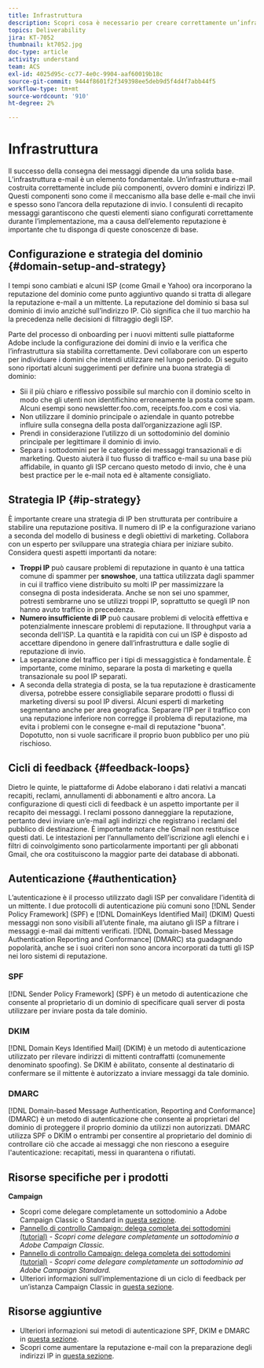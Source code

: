```yaml
---
title: Infrastruttura
description: Scopri cosa è necessario per creare correttamente un’infrastruttura e-mail.
topics: Deliverability
jira: KT-7052
thumbnail: kt7052.jpg
doc-type: article
activity: understand
team: ACS
exl-id: 4025d95c-cc77-4e0c-9904-aaf60019b18c
source-git-commit: 9444f8601f2f349398ee5deb9d5f4d4f7abb44f5
workflow-type: tm+mt
source-wordcount: '910'
ht-degree: 2%

---
```


# Infrastruttura

Il successo della consegna dei messaggi dipende da una solida base. L’infrastruttura e-mail è un elemento fondamentale. Un’infrastruttura e-mail costruita correttamente include più componenti, ovvero domini e indirizzi IP. Questi componenti sono come il meccanismo alla base delle e-mail che invii e spesso sono l’ancora della reputazione di invio. I consulenti di recapito messaggi garantiscono che questi elementi siano configurati correttamente durante l’implementazione, ma a causa dell’elemento reputazione è importante che tu disponga di queste conoscenze di base.

## Configurazione e strategia del dominio {#domain-setup-and-strategy}

I tempi sono cambiati e alcuni ISP (come Gmail e Yahoo) ora incorporano la reputazione del dominio come punto aggiuntivo quando si tratta di allegare la reputazione e-mail a un mittente. La reputazione del dominio si basa sul dominio di invio anziché sull’indirizzo IP. Ciò significa che il tuo marchio ha la precedenza nelle decisioni di filtraggio degli ISP.

Parte del processo di onboarding per i nuovi mittenti sulle piattaforme Adobe include la configurazione dei domini di invio e la verifica che l’infrastruttura sia stabilita correttamente. Devi collaborare con un esperto per individuare i domini che intendi utilizzare nel lungo periodo. Di seguito sono riportati alcuni suggerimenti per definire una buona strategia di dominio:

* Sii il più chiaro e riflessivo possibile sul marchio con il dominio scelto in modo che gli utenti non identifichino erroneamente la posta come spam. Alcuni esempi sono newsletter.foo.com, receipts.foo.com e così via.
* Non utilizzare il dominio principale o aziendale in quanto potrebbe influire sulla consegna della posta dall’organizzazione agli ISP.
* Prendi in considerazione l’utilizzo di un sottodominio del dominio principale per legittimare il dominio di invio.
* Separa i sottodomini per le categorie dei messaggi transazionali e di marketing. Questo aiuterà il tuo flusso di traffico e-mail su una base più affidabile, in quanto gli ISP cercano questo metodo di invio, che è una best practice per le e-mail nota ed è altamente consigliato.

## Strategia IP {#ip-strategy}

È importante creare una strategia di IP ben strutturata per contribuire a stabilire una reputazione positiva. Il numero di IP e la configurazione variano a seconda del modello di business e degli obiettivi di marketing. Collabora con un esperto per sviluppare una strategia chiara per iniziare subito. Considera questi aspetti importanti da notare:

* **Troppi IP** può causare problemi di reputazione in quanto è una tattica comune di spammer per **snowshoe**, una tattica utilizzata dagli spammer in cui il traffico viene distribuito su molti IP per massimizzare la consegna di posta indesiderata. Anche se non sei uno spammer, potresti sembrarne uno se utilizzi troppi IP, soprattutto se quegli IP non hanno avuto traffico in precedenza.
* **Numero insufficiente di IP** può causare problemi di velocità effettiva e potenzialmente innescare problemi di reputazione. Il throughput varia a seconda dell&#39;ISP. La quantità e la rapidità con cui un ISP è disposto ad accettare dipendono in genere dall’infrastruttura e dalle soglie di reputazione di invio.
* La separazione del traffico per i tipi di messaggistica è fondamentale. È importante, come minimo, separare la posta di marketing e quella transazionale su pool IP separati.
* A seconda della strategia di posta, se la tua reputazione è drasticamente diversa, potrebbe essere consigliabile separare prodotti o flussi di marketing diversi su pool IP diversi. Alcuni esperti di marketing segmentano anche per area geografica. Separare l’IP per il traffico con una reputazione inferiore non corregge il problema di reputazione, ma evita i problemi con le consegne e-mail di reputazione &quot;buona&quot;. Dopotutto, non si vuole sacrificare il proprio buon pubblico per uno più rischioso.

## Cicli di feedback {#feedback-loops}

Dietro le quinte, le piattaforme di Adobe elaborano i dati relativi a mancati recapiti, reclami, annullamenti di abbonamenti e altro ancora. La configurazione di questi cicli di feedback è un aspetto importante per il recapito dei messaggi. I reclami possono danneggiare la reputazione, pertanto devi inviare un’e-mail agli indirizzi che registrano i reclami del pubblico di destinazione. È importante notare che Gmail non restituisce questi dati. Le intestazioni per l’annullamento dell’iscrizione agli elenchi e i filtri di coinvolgimento sono particolarmente importanti per gli abbonati Gmail, che ora costituiscono la maggior parte dei database di abbonati.

## Autenticazione {#authentication}

L’autenticazione è il processo utilizzato dagli ISP per convalidare l’identità di un mittente. I due protocolli di autenticazione più comuni sono [!DNL Sender Policy Framework] (SPF) e [!DNL DomainKeys Identified Mail] (DKIM) Questi messaggi non sono visibili all’utente finale, ma aiutano gli ISP a filtrare i messaggi e-mail dai mittenti verificati. [!DNL Domain-based Message Authentication Reporting and Conformance] (DMARC) sta guadagnando popolarità, anche se i suoi criteri non sono ancora incorporati da tutti gli ISP nei loro sistemi di reputazione.

### SPF

[!DNL Sender Policy Framework] (SPF) è un metodo di autenticazione che consente al proprietario di un dominio di specificare quali server di posta utilizzare per inviare posta da tale dominio.

### DKIM

[!DNL Domain Keys Identified Mail] (DKIM) è un metodo di autenticazione utilizzato per rilevare indirizzi di mittenti contraffatti (comunemente denominato spoofing). Se DKIM è abilitato, consente al destinatario di confermare se il mittente è autorizzato a inviare messaggi da tale dominio.

### DMARC

[!DNL Domain-based Message Authentication, Reporting and Conformance] (DMARC) è un metodo di autenticazione che consente ai proprietari del dominio di proteggere il proprio dominio da utilizzi non autorizzati. DMARC utilizza SPF o DKIM o entrambi per consentire al proprietario del dominio di controllare ciò che accade ai messaggi che non riescono a eseguire l&#39;autenticazione: recapitati, messi in quarantena o rifiutati.

## Risorse specifiche per i prodotti

**Campaign**

* Scopri come delegare completamente un sottodominio a Adobe Campaign Classic o Standard in [questa sezione](/help/additional-resources/ac-domain-name-setup.md).
* [Pannello di controllo Campaign: delega completa dei sottodomini (tutorial)](https://experienceleague.adobe.com/docs/campaign-classic-learn/control-panel/subdomains-and-certificates/subdomain-delegation.html) - *Scopri come delegare completamente un sottodominio a Adobe Campaign Classic.*
* [Pannello di controllo Campaign: delega completa dei sottodomini (tutorial)](https://experienceleague.adobe.com/docs/campaign-standard-learn/control-panel/subdomains-and-certificates/subdomain-delegation.html) - *Scopri come delegare completamente un sottodominio ad Adobe Campaign Standard.*
* Ulteriori informazioni sull’implementazione di un ciclo di feedback per un’istanza Campaign Classic in [questa sezione](/help/additional-resources/acc-technical-recommendations.md#feedback-loop-acc).

## Risorse aggiuntive

* Ulteriori informazioni sui metodi di autenticazione SPF, DKIM e DMARC in [questa sezione](/help/additional-resources/authentication.md).
* Scopri come aumentare la reputazione e-mail con la preparazione degli indirizzi IP in [questa sezione](/help/additional-resources/increase-reputation-with-ip-warming.md).
